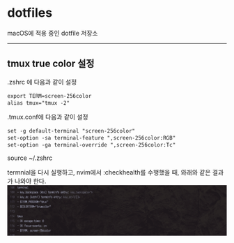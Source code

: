 # dotfiles
macOS에 적용 중인 dotfile 저장소

------

## tmux true color 설정
.zshrc 에 다음과 같이 설정
```
export TERM=screen-256color
alias tmux="tmux -2"
```
.tmux.conf에 다음과 같이 설정
```
set -g default-terminal "screen-256color"
set-option -sa terminal-feature ",screen-256color:RGB"
set-option -ga terminal-override ",screen-256color:Tc"
```

source ~/.zshrc

termnial을 다시 실행하고, nvim에서 :checkhealth를 수행했을 때, 와래와 같은 결과가 나와야 한다.
![sshot1](doc/sshot1.png)
